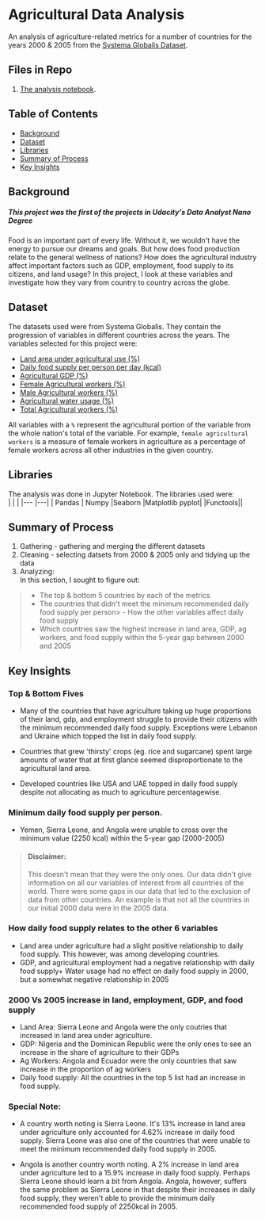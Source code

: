 # Agricultural Data Analysis

An analysis of agriculture-related metrics for a number of countries for the years 2000 & 2005 from the [Systema Globalis Dataset](https://github.com/open-numbers/ddf--gapminder--systema_globalis/tree/master/countries-etc-datapoints).

## Files in Repo

1. [The analysis notebook](ag_project.ipynb).

## Table of Contents
- [Background](#background)
- [Dataset](#dataset)
- [Libraries](#libraries)
- [Summary of Process](#summary-of-process)
- [Key Insights](#key-insights)

## Background
##### This project was the first of the projects in Udacity's Data Analyst Nano Degree
Food is an important part of every life. Without it, we wouldn't have the energy to pursue our dreams and goals. But how does food production relate to the general wellness of nations? How does the agricultural industry affect important factors such as GDP, employment, food supply to its citizens, and land usage? In this project, I look at these variables and investigate how they vary from country to country across the globe.

## Dataset
The datasets used were from Systema Globalis. They contain the progression of variables in different countries across the years. The variables selected for this project were:
+ [Land area under agricultural use (%)](https://raw.githubusercontent.com/open-numbers/ddf--gapminder--systema_globalis/master/countries-etc-datapoints/ddf--datapoints--agricultural_land_percent_of_land_area--by--geo--time.csv)
+ [Daily food supply per person per day (kcal)](https://raw.githubusercontent.com/open-numbers/ddf--gapminder--systema_globalis/master/countries-etc-datapoints/ddf--datapoints--food_supply_kilocalories_per_person_and_day--by--geo--time.csv)
+ [Agricultural GDP (%)](https://raw.githubusercontent.com/open-numbers/ddf--gapminder--systema_globalis/master/countries-etc-datapoints/ddf--datapoints--agriculture_percent_of_gdp--by--geo--time.csv)
+ [Female Agricultural workers (%)](https://raw.githubusercontent.com/open-numbers/ddf--gapminder--systema_globalis/master/countries-etc-datapoints/ddf--datapoints--female_agriculture_workers_percent_of_female_employment--by--geo--time.csv)
+ [Male Agricultural workers (%)](https://raw.githubusercontent.com/open-numbers/ddf--gapminder--systema_globalis/master/countries-etc-datapoints/ddf--datapoints--male_agriculture_workers_percent_of_male_employment--by--geo--time.csv)
+ [Agricultural water usage (%)](https://raw.githubusercontent.com/open-numbers/ddf--gapminder--systema_globalis/master/countries-etc-datapoints/ddf--datapoints--agricultural_water_withdrawal_percent_of_total--by--geo--time.csv)
+ [Total Agricultural workers (%)](https://raw.githubusercontent.com/open-numbers/ddf--gapminder--systema_globalis/master/countries-etc-datapoints/ddf--datapoints--agriculture_workers_percent_of_employment--by--geo--time.csv)

All variables with a `%` represent the agricultural portion of the variable from the whole nation's total of the variable. For example, `female agricultural workers` is a measure of female workers in agriculture as a percentage of female workers across all other industries in the given country.
 
## Libraries
The analysis was done in Jupyter Notebook. The libraries used were:  
| | |
|--- |---|
| Pandas | Numpy 
|Seaborn |Matplotlib pyplot|
|Functools||
## Summary of Process
1. Gathering - gathering and merging the different datasets
2. Cleaning - selecting datsets from 2000 & 2005 only and tidying up the data
3. Analyzing:  
In this section, I sought to figure out:
> - The top & bottom 5 countries by each of the metrics 
> - The countries that didn't meet the minimum recommended daily food supply per person> - How the other variables affect daily food supply 
> - Which countries saw the highest increase in land area, GDP, ag workers, and food supply within the 5-year gap between 2000 and 2005

## Key Insights
### Top & Bottom Fives
+ Many of the countries that have agriculture taking up huge proportions of their land, gdp, and employment struggle to provide their citizens with the minimum recommended daily food supply. Exceptions were Lebanon and Ukraine which topped the list in daily food supply.

+ Countries that grew 'thirsty' crops (eg. rice and sugarcane) spent large amounts of water that at first glance seemed disproportionate to the agricultural land area.
+ Developed countries like USA and UAE topped in daily food supply despite not allocating as much to agriculture percentagewise.

### Minimum daily food supply per person.
+ Yemen, Sierra Leone, and Angola were unable to cross over the minimum value (2250 kcal) within the 5-year gap (2000-2005)
> #### Disclaimer:
>This doesn't mean that they were the only ones. Our data didn't give information on all our variables of interest from all countries of the world.
There were some gaps in our data that led to the exclusion of data from other countries. An example is that not all the countries in our initial 2000 data were in the 2005 data.

### How daily food supply relates to the other 6 variables
+ Land area under agriculture had a slight positive relationship to daily food supply. This however, was among developing countries.
+ GDP, and agricultural employment had a negative relationship with daily food supply+ Water usage had no effect on daily food supply in 2000, but a somewhat negative relationship in 2005
### 2000 Vs 2005 increase in land, employment, GDP, and food supply
+ Land Area: 
Sierra Leone and Angola were the only coutries that increased in land area under agriculture.
+ GDP: Nigeria and the Dominican Republic were the only ones to see an increase in the share of agriculture to their GDPs
+ Ag Workers: Angola and Ecuador were the only countries that saw increase in the proportion of ag workers
+ Daily food supply: All the countries in the top 5 list had an increase in food supply.

### Special Note:
+ A country worth noting is Sierra Leone. It's 13% increase in land area under agriculture only accounted for 4.62% increase in daily food supply. Sierra Leone was also one of the countries that were unable to meet the minimum recommended daily food supply in 2005.

+ Angola is another country worth noting. A 2% increase in land area under agriculture led to a 15.9% increase in daily food supply. Perhaps Sierra Leone should learn a bit from Angola. Angola, however, suffers the same problem as Sierra Leone in that despite their increases in daily food supply, they weren't able to provide the minimum daily recommended food supply of 2250kcal in 2005.